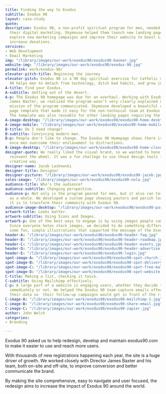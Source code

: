 ```yaml
---
title: Finding the way to Exodus
subtitle: Exodus 90
layout: case-study
quote: 
description: Exodus 90, a non-profit spiritual program for men, needed help wrangling
  their digital marketing. Skymouse helped them launch new landing pages quickly,
  explore new marketing campaigns and improve their website to boost sign-ups and
  increase donations.
services:
- Web Development
- Email Marketing
img: "/library/images/our-work/exodus90/exodus90-banner.jpg"
website-img: "/library/images/our-work/exodus90/exodus-90.jpg"
permalink: work/exodus-90/
elevator-pitch-title: Beginning the journey
elevator-pitch: Exodus 90 is a 90 day spiritual exercise for Catholic men. Exodus
  90 helps men to detach from technology, ditch bad habits, and grow in their faith.
A-title: Find your Exodus.
A-subtitle: Getting out of the desert.
A-p: The Exodus 90 homepage was due for an overhaul. Working with Exodus 90 Director
  James Baxter, we realized the program wasn’t very clearly explained nor was the
  mission of the program communicated. Skymouse developed a beautiful custom WordPress
  page template that made it easy for the non-technical team at Exodus 90 to edit.
  The template was also reusable for other landing pages requiring the same layout.
A-image-desktop: "/library/images/our-work/exodus90/exodus90-home-desktop.jpg"
A-image-mobile: "/library/images/our-work/exodus90/exodus90-home-mobile.jpg"
B-title: Do I need change?
B-subtitle: Convincing modern men.
B-p: People don't like to change. The Exodus 90 Homepage shows there is more to life
  once men overcome their enslavement to distractions.
B-image-desktop: "/library/images/our-work/exodus90/exodus90-home-close.png"
designer-quote: We really liked the visual brand, so we wanted to hone it and not
  reinvent the wheel. It was a fun challege to use those design tools in a new and
  creative way.
designer-name: Jacob Laskowski
designer-title: Designer
designer-picture: "/library/images/our-work/exodus90/exodus90-jacob.jpg"
sales-image: "/library/images/our-work/exodus90/exodus90-nola.jpg"
audience-title: Who’s the audience?
audience-subtitle: Changing perspective.
audience-p: Not only is the program geared for men, but it also can target parishes
  as a whole. We developed a custom page showing pastors and parish leaders how easy
  it is to transform their community with Exodus 90.
audience-image-desktop: "/library/images/our-work/exodus90/exodus90-parishes.jpg"
artwork-title: Looks matter.
artwork-subtitle: Using Icons and Images.
artwork-p: One of the best ways to engage is by using images people can understand.
  Since everyone hates stock images, we decided to do something different. We designed
  some fun, simple illustrations that supported the message of the Exodus 90 brand.
header-A: "/library/images/our-work/exodus90/exodus90-header-faq.jpg"
header-B: "/library/images/our-work/exodus90/exodus90-header-roadmap.jpg"
header-C: "/library/images/our-work/exodus90/exodus90-header-events.jpg"
header-D: "/library/images/our-work/exodus90/exodus90-header-advertise.jpg"
header-E: "/library/images/our-work/exodus90/exodus90-login.jpg"
spot-image-A: "/library/images/our-work/exodus90/exodus90-spot-church.jpg"
spot-image-B: "/library/images/our-work/exodus90/exodus90-spot-delivery.jpg"
spot-image-C: "/library/images/our-work/exodus90/exodus90-spot-free-materials.jpg"
spot-image-D: "/library/images/our-work/exodus90/exodus90-spot-website.jpg"
C-title: Making a list, checking it twice.
C-subtitle: Using Mailchimp effectively.
C-p: A large part of a website is engaging users, whether they decide to register
  immediately or not. We helped the Exodus 90 team capture emails effectly and organize
  their data so  their follow-up campaigns would get in front of the right people.
C-image-A: "/library/images/our-work/exodus90/exodus90-mailchimp-1.jpg"
C-image-B: "/library/images/our-work/exodus90/exodus90-share-email.jpg"
C-image-C: "/library/images/our-work/exodus90/exodus90-zapier.jpg"
author: John Welch
categories:
- Branding

---
```

Exodus 90 asked us to help redesign, develop and maintain exodus90.com to make it easier to use and reach more users.

With thousands of new registrations happening each year, the site is a huge driver of growth. We worked closely with Director James Baxter and his team, both on-site and off-site, to improve conversion and better communicate the brand.

By making the site comprehensive, easy to navigate and user focused, the redesign aims to increase the impact of Exodus 90 around the world.